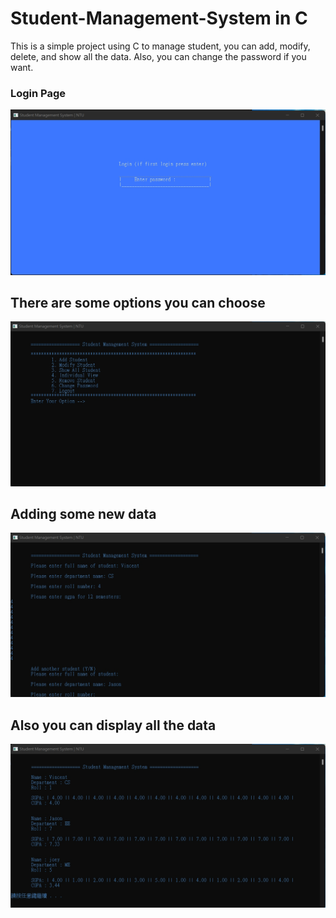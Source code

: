 # Student-Management-System in C

This is a simple project using C to manage student, you can add, modify, delete, and show all the data. Also, you can change the password if you want.

### Login Page
![image](image/1648524217658.jpg)

## There are some options you can choose
![image](image/1648524273067.jpg)

## Adding some new data
![image](image/1648524327237.jpg)

## Also you can display all the data
![image](image/1648524441482.jpg)
